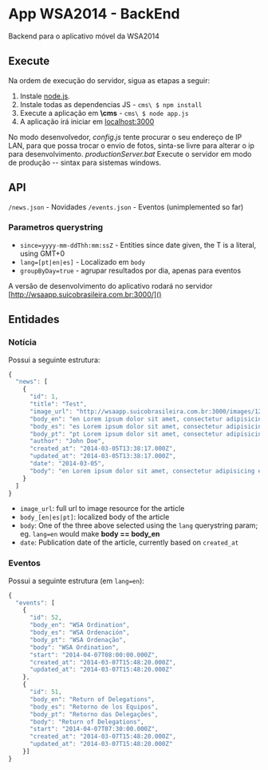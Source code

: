 App WSA2014 - BackEnd
===

Backend para o aplicativo móvel da WSA2014

Execute
---
Na ordem de execução do servidor, sigua as etapas a seguir:

1. Instale [node.js](http://nodejs.org/).
2. Instale todas as dependencias JS - `cms\ $ npm install`
3. Execute a aplicação em **\cms** - `cms\ $ node app.js`
4. A aplicação irá iniciar em [localhost:3000](http://localhost:3000)

No modo desenvolvedor, *config.js* tente procurar o seu endereço de IP LAN, para que possa trocar o envio de fotos, sinta-se livre para alterar o ip para desenvolvimento.
*productionServer.bat* Execute o servidor em modo de produção -- sintax para sistemas windows.

API
---
`/news.json` - Novidades
`/events.json` - Eventos (unimplemented so far)

### Parametros querystring

- `since=yyyy-mm-ddThh:mm:ssZ` - Entities since date given, the T is a literal, using GMT+0
- `lang=[pt|en|es]` - Localizado em `body`
- `groupByDay=true` - agrupar resultados por dia, apenas para eventos

A versão de desenvolvimento do aplicativo rodará no servidor [http://wsaapp.suicobrasileira.com.br:3000/]()

Entidades
---

### Notícia
Possui a seguinte estrutura:
``` javascript
{
  "news": [
    {
      "id": 1,
      "title": "Test",
      "image_url": "http://wsaapp.suicobrasileira.com.br:3000/images/12345.png",
      "body_en": "en Lorem ipsum dolor sit amet, consectetur adipisicing elit. Fugit, alias illum temporibus ea perspiciatis dolorum similique nam laborum recusandae. Quis, ab, excepturi modi nemo eligendi dicta ad repudiandae aut facilis.",
      "body_es": "es Lorem ipsum dolor sit amet, consectetur adipisicing elit. Repellat, impedit, eius eaque vero nam illum dignissimos vitae ad temporibus voluptas recusandae facilis placeat quas maiores debitis ipsum qui ab quisquam.",
      "body_pt": "pt Lorem ipsum dolor sit amet, consectetur adipisicing elit. Ipsum, minima repellendus placeat sequi. Veritatis, a, eum, suscipit culpa dolorem deserunt eveniet quos iste adipisci tempora quae ducimus officia nulla quia.",
      "author": "John Doe",
      "created_at": "2014-03-05T13:38:17.000Z",
      "updated_at": "2014-03-05T13:38:17.000Z",
      "date": "2014-03-05",
      "body": "en Lorem ipsum dolor sit amet, consectetur adipisicing elit. Fugit, alias illum temporibus ea perspiciatis dolorum similique nam laborum recusandae. Quis, ab, excepturi modi nemo eligendi dicta ad repudiandae aut facilis."
    }
  ]
}
```

- `image_url`: full url to image resource for the article
- `body_[en|es|pt]`: localized body of the article
- `body`: One of the three above selected using the `lang` querystring param; eg. `lang=en` would make **body == body_en**
- `date`: Publication date of the article, currently based on `created_at`

### Eventos
Possui a seguinte estrutura (em `lang=en`):

``` javascript
{
  "events": [
    {
      "id": 52,
      "body_en": "WSA Ordination",
      "body_es": "WSA Ordenación",
      "body_pt": "WSA Ordenação",
      "body": "WSA Ordination",
      "start": "2014-04-07T08:00:00.000Z",
      "created_at": "2014-03-07T15:48:20.000Z",
      "updated_at": "2014-03-07T15:48:20.000Z"
    },
    {
      "id": 51,
      "body_en": "Return of Delegations",
      "body_es": "Retorno de los Equipos",
      "body_pt": "Retorno das Delegações",
      "body": "Return of Delegations",
      "start": "2014-04-07T07:30:00.000Z",
      "created_at": "2014-03-07T15:48:20.000Z",
      "updated_at": "2014-03-07T15:48:20.000Z"
    }]
}
```
